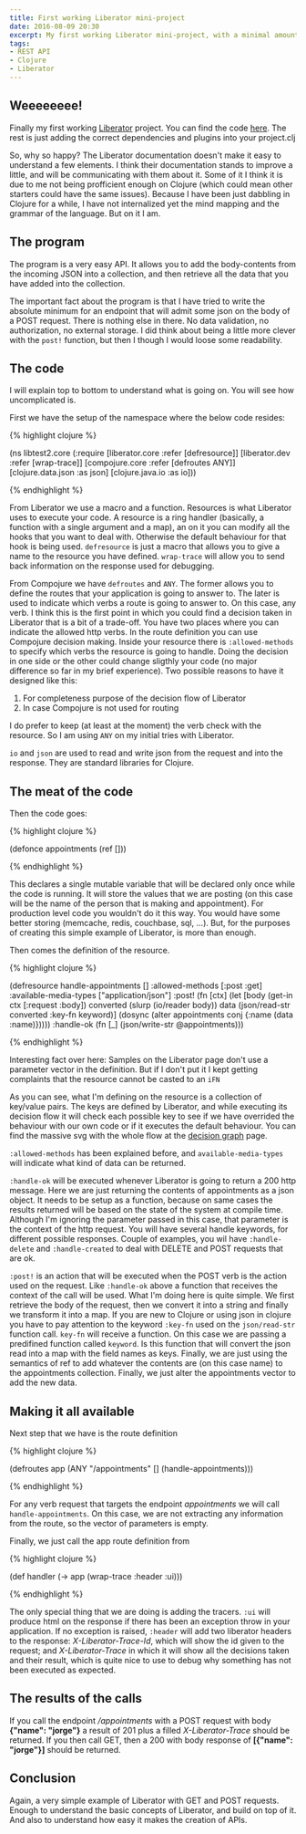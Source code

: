 ```yaml
---
title: First working Liberator mini-project
date: 2016-08-09 20:30
excerpt: My first working Liberator mini-project, with a minimal amount of work being done, A Get and a Post
tags:
- REST API
- Clojure
- Liberator
---
```


## Weeeeeeee!

Finally my first working [Liberator](https://clojure-liberator.github.io/liberator/) project. You can find the code [here](https://gist.github.com/MiyamotoAkira/042dae266584936d8c56a8933158de6a). The rest is just adding the correct dependencies and plugins into your project.clj

So, why so happy? The Liberator documentation doesn't make it easy to understand a few elements. I think their documentation stands to improve a little, and will be communicating with them about it. Some of it I think it is due to me not being profficient enough on Clojure (which could mean other starters could have the same issues). Because I have been just dabbling in Clojure for a while, I have not internalized yet the mind mapping and the grammar of the language. But on it I am.

## The program

The program is a very easy API. It allows you to add the body-contents from the incoming JSON into a collection, and then retrieve all the data that you have added into the collection.

The important fact about the program is that I have tried to write the absolute minimum for an endpoint that will admit some json on the body of a POST request. There is nothing else in there. No data validation, no authorization, no external storage. I did think about being a little more clever with the `post!` function, but then I though I would loose some readability.

## The code

I will explain top to bottom to understand what is going on. You will see how uncomplicated is. 

First we have the setup of the namespace where the below code resides:

{% highlight clojure %}

(ns libtest2.core
  (:require [liberator.core :refer [defresource]]
            [liberator.dev :refer [wrap-trace]]
            [compojure.core :refer [defroutes ANY]]
            [clojure.data.json :as json]
            [clojure.java.io :as io]))
			
{% endhighlight %}

From Liberator we use a macro and a function. Resources is what Liberator uses to execute your code. A resource is a ring handler (basically, a function with a single argument and a map), an on it you can modify all the hooks that you want to deal with. Otherwise the default behaviour for that hook is being used. `defresource` is just a macro that allows you to give a name to the resource you have defined. `wrap-trace` will allow you to send back information on the response used for debugging.

From Compojure we have `defroutes` and `ANY`. The former allows you to define the routes that your application is going to answer to. The later is used to indicate which verbs a route is going to answer to. On this case, any verb. I think this is the first point in which you could find a decision taken in Liberator that is a bit of a trade-off. You have two places where you can indicate the allowed http verbs. In the route definition you can use Compojure decision making. Inside your resource there is `:allowed-methods` to specify which verbs the resource is going to handle. Doing the decision in one side or the other could change sligthly your code (no major difference so far in my brief experience). Two possible reasons to have it designed like this:

1. For completeness purpose of the decision flow of Liberator
2. In case Compojure is not used for routing
	
I do prefer to keep (at least at the moment) the verb check with the resource. So I am using `ANY` on my initial tries with Liberator.

`io` and `json` are used to read and write json from the request and into the response. They are standard libraries for Clojure.

## The meat of the code

Then the code goes:

{% highlight clojure %}

(defonce appointments (ref []))

{% endhighlight %}

This declares a single mutable variable that will be declared only once while the code is running. It will store the values that we are posting (on this case will be the name of the person that is making and appointment). For production level code you wouldn't do it this way. You would have some better storing (memcache, redis, couchbase, sql, ...). But, for the purposes of creating this simple example of Liberator, is more than enough.

Then comes the definition of the resource.

{% highlight clojure %}

(defresource handle-appointments []
  :allowed-methods [:post :get]
  :available-media-types ["application/json"]
  :post! (fn [ctx] (let [body (get-in ctx [:request :body])
                        converted (slurp (io/reader body))
                        data (json/read-str converted :key-fn keyword)]
                    (dosync (alter appointments conj {:name (data :name)}))))
  :handle-ok (fn [_] (json/write-str @appointments)))
  
{% endhighlight %}
  
Interesting fact over here: Samples on the Liberator page don't use a parameter vector in the definition. But if I don't put it I kept getting complaints that the resource cannot be casted to an `iFN`

As you can see, what I'm defining on the resource is a collection of key/value pairs. The keys are defined by Liberator, and while executing its decision flow it will check each possible key to see if we have overrided the behaviour with our own code or if it executes the default behaviour. You can find the massive svg with the whole flow at the [decision graph](https://clojure-liberator.github.io/liberator/tutorial/decision-graph.html) page.

`:allowed-methods` has been explained before, and `available-media-types` will indicate what kind of data can be returned.

`:handle-ok` will be executed whenever Liberator is going to return a 200 http message. Here we are just returning the contents of appointments as a json object. It needs to be setup as a function, because on same cases the results returned will be based on the state of the system at compile time. Although I'm ignoring the parameter passed in this case, that parameter is the context of the http request. You will have several handle keywords, for different possible responses. Couple of examples, you wil have `:handle-delete` and `:handle-created` to deal with DELETE and POST requests that are ok.

`:post!` is an action that will be executed when the POST verb is the action used on the request. Like `:handle-ok` above a function that receives the context of the call will be used. What I'm doing here is quite simple. We first retrieve the body of the request, then we convert it into a string and finally we transform it into a map. If you are new to Clojure or using json in clojure you have to pay attention to the keyword `:key-fn` used on the `json/read-str` function call. `key-fn` will receive a function. On this case we are passing a predifined function called `keyword`. Is this function that will convert the json read into a map with the field names as keys. Finally, we are just using the semantics of ref to add whatever the contents are (on this case name) to the appointments collection. Finally, we just alter the appointments vector to add the new data.

## Making it all available

Next step that we have is the route definition

{% highlight clojure %}

(defroutes app
	(ANY "/appointments" [] (handle-appointments)))
	
{% endhighlight %}

For any verb request that targets the endpoint *appointments* we will call `handle-appointments`. On this case, we are not extracting any information from the route, so the vector of parameters is empty.

Finally, we just call the app route definition from

{% highlight clojure %}

(def handler
	(-> app
		(wrap-trace :header :ui)))
		
{% endhighlight %}

The only special thing that we are doing is adding the tracers. `:ui` will produce html on the response if there has been an exception throw in your application. If no exception is raised, `:header` will add two liberator headers to the response: *X-Liberator-Trace-Id*, which will show the id given to the request; and *X-Liberator-Trace* in which it will show all the decisions taken and their result, which is quite nice to use to debug why something has not been executed as expected.

## The results of the calls

If you call the endpoint */appointments* with a POST request with body **{"name": "jorge"}** a result of 201 plus a filled *X-Liberator-Trace* should be returned. If you then call GET, then a 200 with body response of **[{"name": "jorge"}]** should be returned.

## Conclusion

Again, a very simple example of Liberator with GET and POST requests. Enough to understand the basic concepts of Liberator, and build on top of it. And also to understand how easy it makes the creation of APIs.
